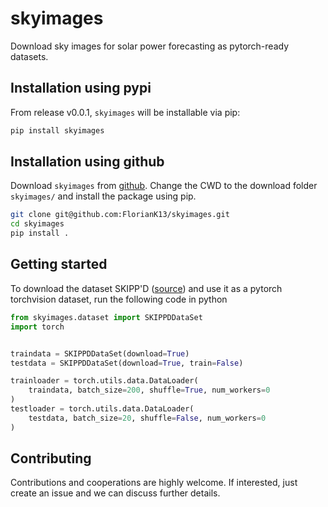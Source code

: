 # skyimages
Download sky images for solar power forecasting as pytorch-ready datasets.


## Installation using pypi
From release v0.0.1, `skyimages` will be installable via pip:

```bash
pip install skyimages
```

## Installation using github
Download ``skyimages`` from
[github](https://github.com/FlorianK13/skyimages). 
Change the CWD to the download folder `skyimages/` and install
the package using pip.

```bash
git clone git@github.com:FlorianK13/skyimages.git
cd skyimages
pip install .
```

## Getting started
To download the dataset SKIPP'D ([source](https://arxiv.org/abs/2207.00913)) and use it as a pytorch torchvision dataset,
run the following code in python

```python
from skyimages.dataset import SKIPPDDataSet
import torch


traindata = SKIPPDDataSet(download=True)
testdata = SKIPPDDataSet(download=True, train=False)

trainloader = torch.utils.data.DataLoader(
    traindata, batch_size=200, shuffle=True, num_workers=0
)
testloader = torch.utils.data.DataLoader(
    testdata, batch_size=20, shuffle=False, num_workers=0
)
```

## Contributing
Contributions and cooperations are highly welcome. If interested, just create an issue and we can discuss further details.
